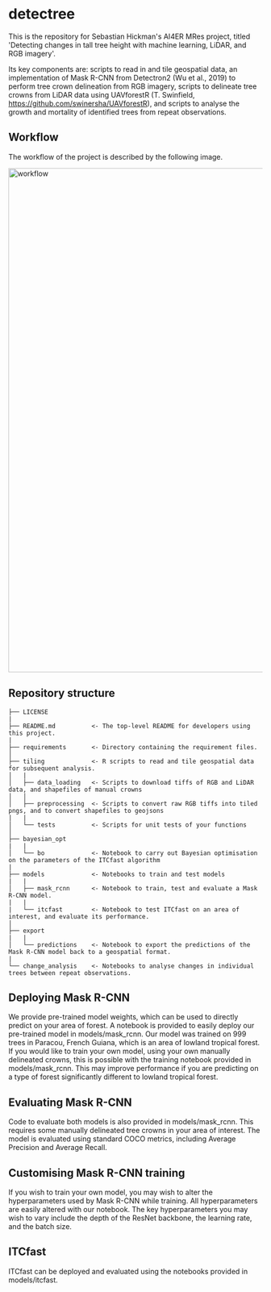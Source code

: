 # detectree

This is the repository for Sebastian Hickman's AI4ER MRes project, titled 'Detecting changes in tall tree height with machine learning, LiDAR, and RGB imagery'.

Its key components are: scripts to read in and tile geospatial data, an implementation of Mask R-CNN from Detectron2 (Wu et al., 2019) to perform tree crown delineation from RGB imagery, scripts to delineate tree crowns from LiDAR data using UAVforestR (T. Swinfield, https://github.com/swinersha/UAVforestR), and scripts to analyse the growth and mortality of identified trees from repeat observations.

## Workflow

The workflow of the project is described by the following image.

<img width="1000" alt="workflow" src= https://github.com/shmh40/detectree/blob/main/imgs/workflow_120721.PNG > 

## Repository structure
```
├── LICENSE
|
├── README.md          <- The top-level README for developers using this project.
|
├── requirements       <- Directory containing the requirement files.
│
├── tiling             <- R scripts to read and tile geospatial data for subsequent analysis.
│   |
│   ├── data_loading   <- Scripts to download tiffs of RGB and LiDAR data, and shapefiles of manual crowns
│   │
│   ├── preprocessing  <- Scripts to convert raw RGB tiffs into tiled pngs, and to convert shapefiles to geojsons
|   |
│   └── tests          <- Scripts for unit tests of your functions
│
├── bayesian_opt
|   |                  
│   └── bo             <- Notebook to carry out Bayesian optimisation on the parameters of the ITCfast algorithm
|
├── models             <- Notebooks to train and test models
|   |                  
│   ├── mask_rcnn      <- Notebook to train, test and evaluate a Mask R-CNN model.
|   |
|   └── itcfast        <- Notebook to test ITCfast on an area of interest, and evaluate its performance.
│
├── export
|   |                  
│   └── predictions    <- Notebook to export the predictions of the Mask R-CNN model back to a geospatial format.
|
└── change_analysis    <- Notebooks to analyse changes in individual trees between repeat observations. 
```

## Deploying Mask R-CNN

We provide pre-trained model weights, which can be used to directly predict on your area of forest. A notebook is provided to easily deploy our pre-trained model in models/mask_rcnn. Our model was trained on 999 trees in Paracou, French Guiana, which is an area of lowland tropical forest. If you would like to train your own model, using your own manually delineated crowns, this is possible with the training notebook provided in models/mask_rcnn. This may improve performance if you are predicting on a type of forest significantly different to lowland tropical forest.

## Evaluating Mask R-CNN

Code to evaluate both models is also provided in models/mask_rcnn. This requires some manually delineated tree crowns in your area of interest. The model is evaluated using standard COCO metrics, including Average Precision and Average Recall.

## Customising Mask R-CNN training

If you wish to train your own model, you may wish to alter the hyperparameters used by Mask R-CNN while training. All hyperparameters are easily altered with our notebook. The key hyperparameters you may wish to vary include the depth of the ResNet backbone, the learning rate, and the batch size.

## ITCfast

ITCfast can be deployed and evaluated using the notebooks provided in models/itcfast.  
